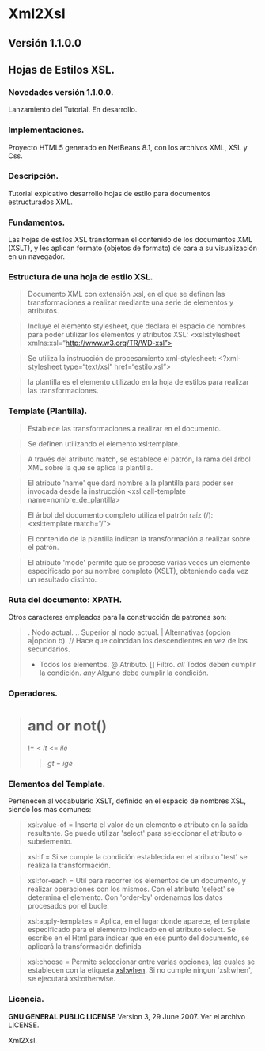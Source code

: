 # Xml2Xsl
## Versión 1.1.0.0
## Hojas de Estilos XSL.

### Novedades versión 1.1.0.0.

Lanzamiento del Tutorial.
En desarrollo.

### Implementaciones.

Proyecto HTML5 generado en NetBeans 8.1, con los archivos XML, XSL y Css.

### Descripción.

Tutorial expicativo desarrollo hojas de estilo para documentos estructurados XML.

### Fundamentos.

Las hojas de estilos XSL transforman el contenido de los documentos XML (XSLT),
y les aplican formato (objetos de formato) de cara a su visualización en un navegador.

### Estructura de una hoja de estilo XSL.

> Documento XML con extensión .xsl, en el que se definen las transformaciones a realizar
 mediante una serie de elementos y atributos.

> Incluye el elemento stylesheet, que declara el espacio de nombres para poder utilizar los elementos y atributos XSL: <xsl:stylesheet xmlns:xsl=“http://www.w3.org/TR/WD-xsl”>

> Se utiliza la instrucción de procesamiento xml-stylesheet: <?xml-stylesheet type=“text/xsl” href=“estilo.xsl”>

> la plantilla es el elemento utilizado en la hoja de estilos para realizar las transformaciones.

### Template (Plantilla).

> Establece las transformaciones a realizar en el documento.

> Se definen utilizando el elemento xsl:template.

> A través del atributo match, se establece el patrón, la rama del árbol XML sobre
la que se aplica la plantilla.

> El atributo 'name' que dará nombre a la plantilla para poder ser invocada desde la instrucción
<xsl:call-template name=nombre_de_plantilla>

> El árbol del documento completo utiliza el patrón raíz (/): <xsl:template match=“/”>

> El contenido de la plantilla indican la transformación a realizar sobre el patrón.

> El atributo 'mode' permite que se procese varias veces un elemento especificado
por su nombre completo (XSLT), obteniendo cada vez un resultado distinto.

### Ruta del documento: XPATH.

Otros caracteres empleados para la construcción de patrones son:

> . Nodo actual.
> .. Superior al nodo actual.
> | Alternativas (opcion a|opcion b).
> // Hace que coincidan los descendientes en vez de los secundarios.
> * Todos los elementos.
> @ Atributo.
> [] Filtro.
> $all$ Todos deben cumplir la condición.
> $any$ Alguno debe cumplir la condición.

### Operadores.

> and
> or
> not()
> =
> !=
> < $lt$
> <= $ile$
> > $gt$
> >= $ige$

### Elementos del Template.

Pertenecen al vocabulario XSLT, definido en el espacio de nombres XSL, siendo los
mas comunes:

> xsl:value-of = Inserta el valor de un elemento o atributo en la salida resultante.
Se puede utilizar 'select' para seleccionar el atributo o subelemento.

> xsl:if = Si se cumple la condición establecida en el atributo 'test' se realiza la
transformación.

> xsl:for-each = Util para recorrer los elementos de un documento, y realizar
operaciones con los mismos. Con el atributo 'select' se determina el elemento.
Con 'order-by' ordenamos los datos procesados por el bucle.

> xsl:apply-templates = Aplica, en el lugar donde aparece, el template especificado
para el elemento indicado en el atributo select. Se escribe en el Html para indicar
que en ese punto del documento, se aplicará la transformación definida

> xsl:choose = Permite seleccionar entre varias opciones, las cuales se establecen
con la etiqueta <xsl:when>. Si no cumple ningun 'xsl:when', se ejecutará xsl:otherwise.

### Licencia.

**GNU GENERAL PUBLIC LICENSE** Version 3, 29 June 2007. Ver el archivo LICENSE.

Xml2Xsl.

